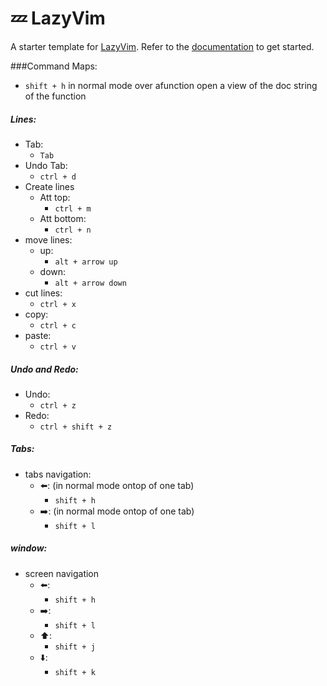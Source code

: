# 💤 LazyVim

A starter template for [LazyVim](https://github.com/LazyVim/LazyVim).
Refer to the [documentation](https://lazyvim.github.io/installation) to get started.

###Command Maps:

- `shift + h` in normal mode over  afunction open a view of the doc string of the function

##### Lines:
- Tab:
  - `Tab`
- Undo Tab:
  - `ctrl + d`
- Create lines
  - Att top:
    - `ctrl + m`
  - Att bottom:
    - `ctrl + n`
- move lines:
  - up:
    - `alt + arrow up`
  - down:
    - `alt + arrow down`
- cut lines:
  - `ctrl + x`
- copy:
  - `ctrl + c`
- paste:
  - `ctrl + v`
  
##### Undo and Redo:
- Undo:
  - `ctrl + z`
- Redo:
  - `ctrl + shift + z`

##### Tabs:
- tabs navigation:
  - ⬅️: (in normal mode ontop of one tab)
    - `shift + h`
  - ➡️: (in normal mode ontop of one tab)
    - `shift + l`   


##### window:
- screen navigation
  - ⬅️:
    - `shift + h`
  - ➡️:
    - `shift + l`
  - ⬆️:
    - `shift + j`
  - ⬇️:
    - `shift + k`   
